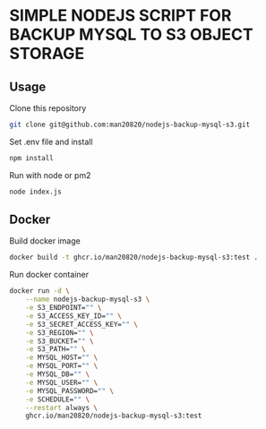 # SIMPLE NODEJS SCRIPT FOR BACKUP MYSQL TO S3 OBJECT STORAGE

## Usage
Clone this repository
```bash
git clone git@github.com:man20820/nodejs-backup-mysql-s3.git
```

Set .env file and install
```bash
npm install
```

Run with node or pm2
```bash
node index.js
```

## Docker

Build docker image
```bash
docker build -t ghcr.io/man20820/nodejs-backup-mysql-s3:test .
```

Run docker container
```bash
docker run -d \
    --name nodejs-backup-mysql-s3 \
    -e S3_ENDPOINT="" \
    -e S3_ACCESS_KEY_ID="" \
    -e S3_SECRET_ACCESS_KEY="" \
    -e S3_REGION="" \
    -e S3_BUCKET="" \
    -e S3_PATH="" \
    -e MYSQL_HOST="" \
    -e MYSQL_PORT="" \
    -e MYSQL_DB="" \
    -e MYSQL_USER="" \
    -e MYSQL_PASSWORD="" \
    -e SCHEDULE="" \
    --restart always \
    ghcr.io/man20820/nodejs-backup-mysql-s3:test
```